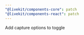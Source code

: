 ```yaml
---
"@livekit/components-core": patch
"@livekit/components-react": patch
---
```


Add capture options to toggle
